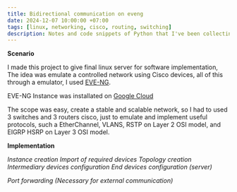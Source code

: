 ```yaml
---
title: Bidirectional communication on eveng
date: 2024-12-07 10:00:00 +07:00
tags: [linux, networking, cisco, routing, switching]
description: Notes and code snippets of Python that I've been collecting so far throughout the "Intro to Machine Learning" course.
---
```


**Scenario**

I made this project to give final linux server for software implementation, The idea was emulate a controlled network using Cisco devices, all of this through a emulator, I used [EVE-NG](https://www.eve-ng.net/).

EVE-NG Instance was installated on [Google Cloud](https://cloud.google.com/compute/docs/instances)

The scope was easy, create a stable and scalable network, so I had to used 3 switches and 3 routers cisco, just to emulate and implement useful protocols, such a EtherChannel, VLANS, RSTP on Layer 2 OSI model, and  EIGRP HSRP on Layer 3 OSI model.

**Implementation**

*Instance creation*
*Import of required devices*
*Topology creation*
*Intermediary devices configuration*
*End devices configuration (server)*


*Port forwarding (Necessary for external communication)*
